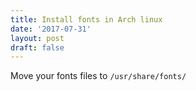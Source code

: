 ```yaml
---
title: Install fonts in Arch linux
date: '2017-07-31'
layout: post
draft: false
---
```


Move your fonts files to `/usr/share/fonts/`

